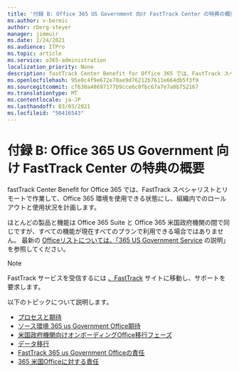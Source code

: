 ```yaml
---
title: '付録 B: Office 365 US Government 向け FastTrack Center の特典の概要'
ms.author: v-bermic
author: rberg-steyer
manager: jimmuir
ms.date: 2/24/2021
ms.audience: ITPro
ms.topic: article
ms.service: o365-administration
localization_priority: None
description: fastTrack Center Benefit for Office 365 では、FastTrack スペシャリストとリモートで作業して、Office 365 環境を使用できる状態にし、組織内でのロールアウトと使用状況を計画します。
ms.openlocfilehash: 95e0c4f9e672e70ae9d76212b7611e664db5f3f9
ms.sourcegitcommit: cf630a48697177b9cce6c0fbc67a7e7a0b752167
ms.translationtype: MT
ms.contentlocale: ja-JP
ms.lasthandoff: 03/03/2021
ms.locfileid: "50416543"
---
```

# <a name="appendix-b---fasttrack-center-benefit-overview-for-office-365-us-government"></a>付録 B: Office 365 US Government 向け FastTrack Center の特典の概要

fastTrack Center Benefit for Office 365 では、FastTrack スペシャリストとリモートで作業して、Office 365 環境を使用できる状態にし、組織内でのロールアウトと使用状況を計画します。 
  
ほとんどの製品と機能は Office 365 Suite と Office 365 米国政府機関の間で同じですが、すべての機能が現在すべてのプランで利用できる場合ではありません。 最新の [Officeリストについては、「365 US Government Service](https://aka.ms/aboutgovcloud) の説明」を参照してください。

> [!NOTE]
> FastTrack サービスを受信するには [、FastTrack](https://go.microsoft.com/fwlink/?linkid=780698) サイトに移動し、サポートを要求します。  

以下のトピックについて説明します。
- [プロセスと期待](process-and-expectations.md) 
- [ソース環境 365 us Government Office期待](US-Gov-appendix-source-environment-expectations.md)   
- [米国政府機関向けオンボーディングOffice移行フェーズ](US-Gov-appendix-onboarding-and-migration.md)
- [データ移行](data-migration.md)    
- [FastTrack 365 us Government Officeの責任](US-Gov-appendix-fasttrack-responsibilities.md)   
- [365 米国Officeに対する責任](US-Gov-appendix-your-responsibilities.md)    

